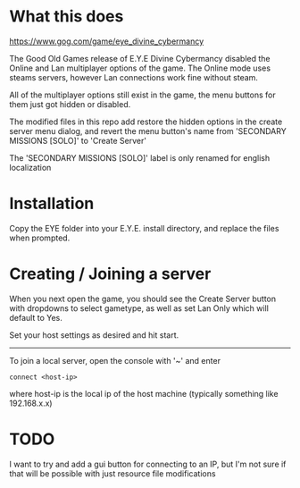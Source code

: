 # What this does
https://www.gog.com/game/eye_divine_cybermancy

The Good Old Games release of E.Y.E Divine Cybermancy disabled the Online and Lan multiplayer options of the game. The Online mode uses steams servers, however Lan connections work fine without steam.

All of the multiplayer options still exist in the game, the menu buttons for them just got hidden or disabled. 

The modified files in this repo add restore the hidden options in the create server menu dialog, and revert the menu button's name from 'SECONDARY MISSIONS [SOLO]' to 'Create Server'

The 'SECONDARY MISSIONS [SOLO]' label is only renamed for english localization

# Installation

Copy the EYE folder into your E.Y.E. install directory, and replace the files when prompted.


# Creating / Joining a server

When you next open the game, you should see the Create Server button with dropdowns to select gametype, as well as set Lan Only which will default to Yes.

Set your host settings as desired and hit start.

<hr>

To join a local server, open the console with '~' and enter

    connect <host-ip>

where host-ip is the local ip of the host machine (typically something like 192.168.x.x)


# TODO

I want to try and add a gui button for connecting to an IP, but I'm not sure if that will be possible with just resource file modifications

